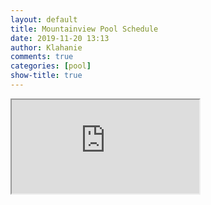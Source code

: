 ```yaml
---
layout: default
title: Mountainview Pool Schedule
date: 2019-11-20 13:13
author: Klahanie
comments: true
categories: [pool]
show-title: true
---
```

<iframe src="https://calendar.google.com/calendar/embed?src=ltb6cujgnb71ms4k33hjt12j8k%40group.calendar.google.com&amp;ctz=America%2FLos_Angeles" class="w-100 h-100"></iframe>